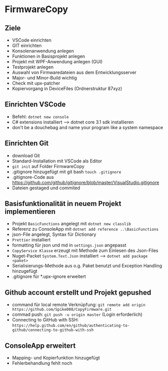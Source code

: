 # FirmwareCopy

## Ziele

- VSCode einrichten
- GIT einrichten
- Konsolenanwendung anlegen
- Funktionen in Basisprojekt anlegen
- Projekt mit WPF-Anwendung anlegen (GUI)
- Testprojekt anlegen
- Auswahl von Firmwaredateien aus dem Entwicklungsserver
- Major- und Minor-Build wichtig
- Check mit upx-patcher
- Kopiervorgang in DeviceFiles (Ordnerstruktur 87xyz)

## Einrichten VSCode

- Befehl: `dotnet new console`
- C# extensions installiert
  --> dotnet core 3.1 sdk installieren
- don't be a douchebag and name your program like a system namespace

## Einrichten Git

- download Git
- Standard-Installation mit VSCode als Editor
- `git init` auf Folder FirmwareCopy
- .gitignore hinzugefügt mit git bash `touch .gitignore`
- .gitignore-Code aus https://github.com/github/gitignore/blob/master/VisualStudio.gitignore
- Dateien gestaged und commited

## Basisfunktionalität in neuem Projekt implementieren

- Projekt `BasicFunctions` angelegt mit `dotnet new classlib`
- Referenz zu ConsoleApp mit `dotnet add reference ..\BasicFunctions`
- json-File angelegt, Syntax für Dictionary
- `Prettier` installiert
- formatting für json und md in `settings.json` angepasst
- `CopyService Klasse` erzeugt mit Methode zum Einlesen des Json-Files
- Nuget-Packet `System.Text.Json` installiert --> `dotnet add package <paket>`
- Serialisierungs-Methode aus o.g. Paket benutzt und Exception Handling hinzugefügt
- .gitignore für \*.upx-ignore erweitert

## Github account erstellt und Projekt gepushed

- command für local remote Verknüpfung: `git remote add origin https://github.com/Spike008/CopyFirmware.git`
- commad push: `git push -u origin master` (Login erforderlich)
- Connecting to GitHub with SSH: `https://help.github.com/en/github/authenticating-to-github/connecting-to-github-with-ssh`

## ConsoleApp erweitert

- Mapping- und Kopierfunktion hinzugefügt
- Fehlerbehandlung fehlt noch
